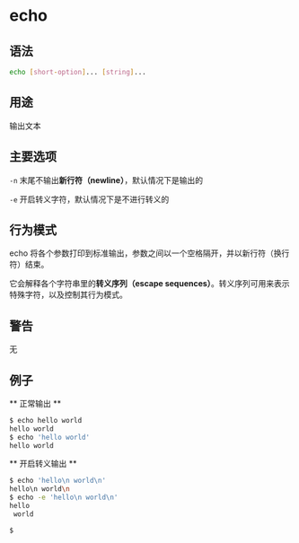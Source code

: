 # echo

## 语法

```sh
echo [short-option]... [string]...
```

## 用途

输出文本

## 主要选项

`-n` 末尾不输出**新行符（newline）**，默认情况下是输出的

`-e` 开启转义字符，默认情况下是不进行转义的

## 行为模式

echo 将各个参数打印到标准输出，参数之间以一个空格隔开，并以新行符（换行符）结束。

它会解释各个字符串里的**转义序列（escape sequences）**。转义序列可用来表示特殊字符，以及控制其行为模式。

## 警告

无

## 例子

** 正常输出 **

```sh
$ echo hello world
hello world
$ echo 'hello world'
hello world
```

** 开启转义输出 **

```sh
$ echo 'hello\n world\n'
hello\n world\n
$ echo -e 'hello\n world\n'
hello
 world

$ 
```
